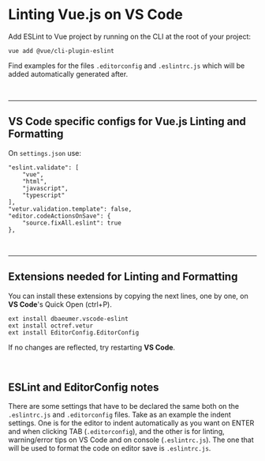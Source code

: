 # Linting Vue.js on VS Code

Add ESLint to Vue project by running on the CLI at the root of your project:

```
vue add @vue/cli-plugin-eslint
```

Find examples for the files `.editorconfig` and `.eslintrc.js` which will be added automatically generated after.

<br>

---
## VS Code specific configs for Vue.js Linting and Formatting

On `settings.json` use:

```
"eslint.validate": [
    "vue",
    "html",
    "javascript",
    "typescript"
],
"vetur.validation.template": false,
"editor.codeActionsOnSave": {
    "source.fixAll.eslint": true
},
```

<br>

---
## Extensions needed for Linting and Formatting

You can install these extensions by copying the next lines, one by one, on **VS Code**'s Quick Open (ctrl+P).

```
ext install dbaeumer.vscode-eslint
ext install octref.vetur
ext install EditorConfig.EditorConfig
```

If no changes are reflected, try restarting **VS Code**.

<br>

## ESLint and EditorConfig notes

There are some settings that have to be declared the same both on the `.eslintrc.js` and `.editorconfig` files. Take as an example the indent settings. One is for the editor to indent automatically as you want on ENTER and when clicking TAB (`.editorconfig`), and the other is for linting, warning/error tips on VS Code and on console (`.eslintrc.js`). The one that will be used to format the code on editor save is `.eslintrc.js`.